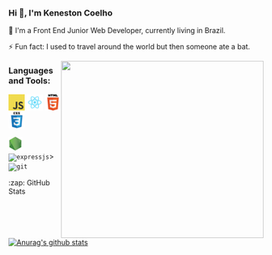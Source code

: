 ### Hi 👋, I'm Keneston Coelho


  💬 I'm a Front End Junior Web Developer, currently living in Brazil. 
  
   ⚡ Fun fact:  I used to travel around the world but then someone ate a bat.


<img align="right" height="350" width="400" alt="" src="https://camo.githubusercontent.com/2309797487e5e969659a3b545c96151807b04120a9cc2985f632ec94ba00c9f3/68747470733a2f2f6d656469612e67697068792e636f6d2f6d656469612f53576f536b4e36447854737a71494b4571762f67697068792e676966" />



### Languages and Tools:

<code><img height="32" src="https://raw.githubusercontent.com/github/explore/80688e429a7d4ef2fca1e82350fe8e3517d3494d/topics/javascript/javascript.png" alt="javascript"></code>
<code><img height="32" src="https://raw.githubusercontent.com/github/explore/80688e429a7d4ef2fca1e82350fe8e3517d3494d/topics/react/react.png" alt="react"></code>
<code><img height="32" src="https://raw.githubusercontent.com/github/explore/80688e429a7d4ef2fca1e82350fe8e3517d3494d/topics/html/html.png" alt="html"></code>
<code><img height="32" src="https://raw.githubusercontent.com/github/explore/80688e429a7d4ef2fca1e82350fe8e3517d3494d/topics/css/css.png"></code>

<code><img height="27" src="https://raw.githubusercontent.com/github/explore/80688e429a7d4ef2fca1e82350fe8e3517d3494d/topics/nodejs/nodejs.png" alt="nodejs"></code>
<code><img height="27" src="https://devicons.github.io/devicon/devicon.git/icons/express/express-original.svg" alt="expressjs"></code>>
<code><img height="27" src="https://devicons.github.io/devicon/devicon.git/icons/git/git-original.svg" alt="git"></code>

<summary>:zap: GitHub Stats</summary>

[![Anurag's github stats](https://github-readme-stats.vercel.app/api?username=kston)](https://github.com/anuraghazra/github-readme-stats)


<!--
**kston/kston** is a ✨ _special_ ✨ repository because its `README.md` (this file) appears on your GitHub profile.

-->
